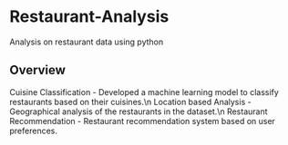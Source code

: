 # Restaurant-Analysis
Analysis on restaurant data using python

## Overview
Cuisine Classification - Developed a machine learning model to classify restaurants based on their cuisines.\n
Location based Analysis - Geographical analysis of the restaurants in the dataset.\n
Restaurant Recommendation - Restaurant recommendation system based on user preferences.
